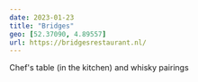 ```yaml
---
date: 2023-01-23
title: "Bridges"
geo: [52.37090, 4.89557]
url: https://bridgesrestaurant.nl/
---
```


Chef's table (in the kitchen) and whisky pairings
